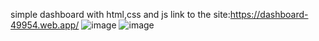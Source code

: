simple dashboard with html,css and js
link to the site:https://dashboard-49954.web.app/
![image](https://user-images.githubusercontent.com/80512169/179077770-29dae60e-11ed-4b97-a323-1107abe9c9df.png)
![image](https://user-images.githubusercontent.com/80512169/179077821-08026d3d-3181-4ed3-9ac3-7f0484216d60.png)

